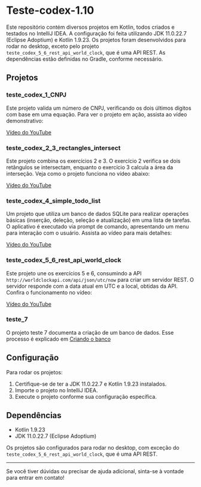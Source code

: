 # Teste-codex-1.10

Este repositório contém diversos projetos em Kotlin, todos criados e testados no IntelliJ IDEA. A configuração foi feita utilizando JDK 11.0.22.7 (Eclipse Adoptium) e Kotlin 1.9.23. Os projetos foram desenvolvidos para rodar no desktop, exceto pelo projeto `teste_codex_5_6_rest_api_world_clock`, que é uma API REST. As dependências estão definidas no Gradle, conforme necessário.

## Projetos

### teste_codex_1_CNPJ

Este projeto valida um número de CNPJ, verificando os dois últimos dígitos com base em uma equação. Para ver o projeto em ação, assista ao vídeo demonstrativo:

[Vídeo do YouTube](https://youtu.be/3s-hLUzAwlo)

### teste_codex_2_3_rectangles_intersect

Este projeto combina os exercícios 2 e 3. O exercício 2 verifica se dois retângulos se intersectam, enquanto o exercício 3 calcula a área da interseção. Veja como o projeto funciona no vídeo abaixo:

[Vídeo do YouTube](https://youtu.be/KMYyFnKQgqY)

### teste_codex_4_simple_todo_list

Um projeto que utiliza um banco de dados SQLite para realizar operações básicas (inserção, deleção, seleção e atualização) em uma lista de tarefas. O aplicativo é executado via prompt de comando, apresentando um menu para interação com o usuário. Assista ao vídeo para mais detalhes:

[Vídeo do YouTube](https://youtu.be/du_qxGPCL0Q)

### teste_codex_5_6_rest_api_world_clock

Este projeto une os exercícios 5 e 6, consumindo a API `http://worldclockapi.com/api/json/utc/now` para criar um servidor REST. O servidor responde com a data atual em UTC e a local, obtidas da API. Confira o funcionamento no vídeo:

[Vídeo do YouTube](https://youtu.be/zwTOSA6BRiI)

### teste_7

O projeto teste 7 documenta a criação de um banco de dados. Esse processo é explicado em [Criando o banco](teste_7_arquivos/README.md)

## Configuração

Para rodar os projetos:

1. Certifique-se de ter a JDK 11.0.22.7 e Kotlin 1.9.23 instalados.
2. Importe o projeto no IntelliJ IDEA.
3. Execute o projeto conforme sua configuração específica.

## Dependências

- Kotlin 1.9.23
- JDK 11.0.22.7 (Eclipse Adoptium)

Os projetos são configurados para rodar no desktop, com exceção do `teste_codex_5_6_rest_api_world_clock`, que é uma API REST.

---

Se você tiver dúvidas ou precisar de ajuda adicional, sinta-se à vontade para entrar em contato!
